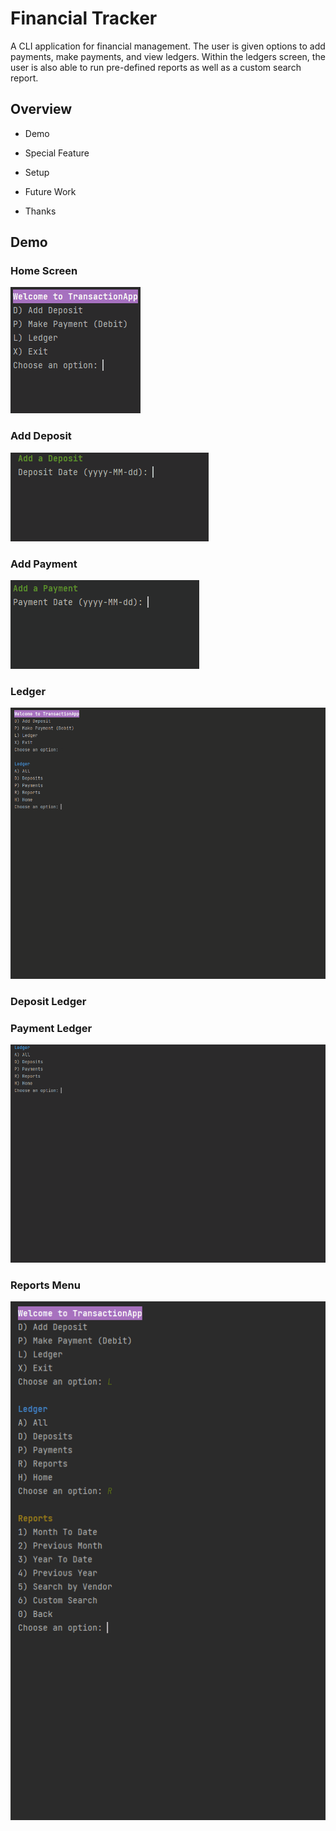 # Financial Tracker

A CLI application for financial management. The user is given options to add payments, make payments, and view ledgers. Within the ledgers screen, the user is also able to run pre-defined reports as well as a custom search report.


## Overview

- Demo

- Special Feature

- Setup

- Future Work

- Thanks


## Demo
### Home Screen
![home screen](imgs/home.gif)
### Add Deposit
![add deposit screen](imgs/add-deposit.gif)
### Add Payment
![add payment screen](imgs/add-payment.gif)
### Ledger
![ledger screen](imgs/ledger.gif)
### Deposit Ledger

### Payment Ledger
![home screen](imgs/payment-ledger.gif)
### Reports Menu
![reports menu](imgs/reports-menu.gif)

